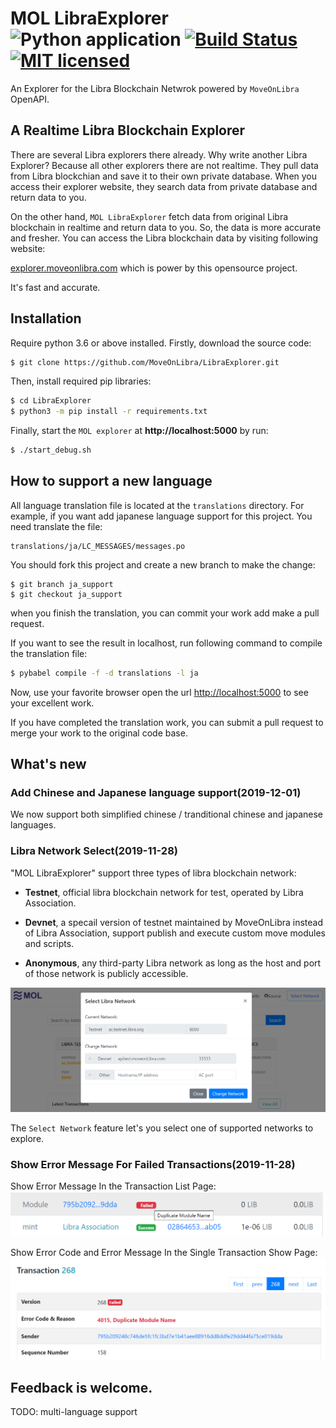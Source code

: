 # MOL LibraExplorer ![Python application](https://github.com/MoveOnLibra/LibraExplorer/workflows/Python%20application/badge.svg) [![Build Status](https://travis-ci.org/MoveOnLibra/LibraExplorer.svg?branch=master)](https://travis-ci.org/MoveOnLibra/LibraExplorer) [![MIT licensed](https://img.shields.io/badge/license-MIT-blue.svg)](./LICENSE)

An Explorer for the Libra Blockchain Netwrok powered by `MoveOnLibra` OpenAPI.

## A Realtime Libra Blockchain Explorer
There are several Libra explorers there already. Why write another Libra Explorer? Because all other explorers there are not realtime. They pull data from Libra blockchian and save it to their own private database. When you access their explorer website, they search data from private database and return data to you.

On the other hand, `MOL LibraExplorer` fetch data from original Libra blockchain in realtime and return data to you. So, the data is more accurate and fresher. You can access the Libra blockchain data by visiting following website:

[explorer.moveonlibra.com](https://explorer.moveonlibra.com/) which is power by this opensource project.

It's fast and accurate.

## Installation

Require python 3.6 or above installed. Firstly, download the source code:

```sh
$ git clone https://github.com/MoveOnLibra/LibraExplorer.git
```

Then, install required pip libraries:

```sh
$ cd LibraExplorer
$ python3 -m pip install -r requirements.txt
```

Finally, start the `MOL explorer` at **http://localhost:5000** by run:

```sh
$ ./start_debug.sh
```

## How to support a new language

All language translation file is located at the `translations` directory. For example, if you want add japanese language support for this project. You need translate the file:

```text
translations/ja/LC_MESSAGES/messages.po
```

You should fork this project and create a new branch to make the change:
```text
$ git branch ja_support
$ git checkout ja_support
```

when you finish the translation, you can commit your work add make a pull request.

If you want to see the result in localhost, run following command to compile the translation file:

```sh
$ pybabel compile -f -d translations -l ja
```

Now, use your favorite browser open the url  [http://localhost:5000](http://localhost:5000) to see your excellent work.

If you have completed the translation work, you can submit a pull request to merge your work to the original code base.



## What's new

### Add Chinese and Japanese language support(2019-12-01)

We now support both simplified chinese / tranditional chinese and japanese languages.


### Libra Network Select(2019-11-28)

"MOL LibraExplorer" support three  types of libra blockchain network:

* **Testnet**, official libra blockchain network for test, operated by Libra Association.

* **Devnet**, a specail version of testnet maintained by MoveOnLibra instead of Libra Association, support publish and execute custom move modules and scripts.

* **Anonymous**, any third-party Libra network as long as the host and port of those network is publicly accessible.

![Select Network](docs/select_network.png "Select Libra Network")

The `Select Network` feature let's you select one of supported networks to explore.

### Show Error Message For Failed Transactions(2019-11-28)

Show Error Message In the Transaction List Page:
![Select Network](docs/error_title.png "Error Message")

Show Error Code and Error Message In the Single Transaction Show Page:
![Select Network](docs/error_code.png "Error Code and Message")




## Feedback is welcome.

TODO: multi-language support
